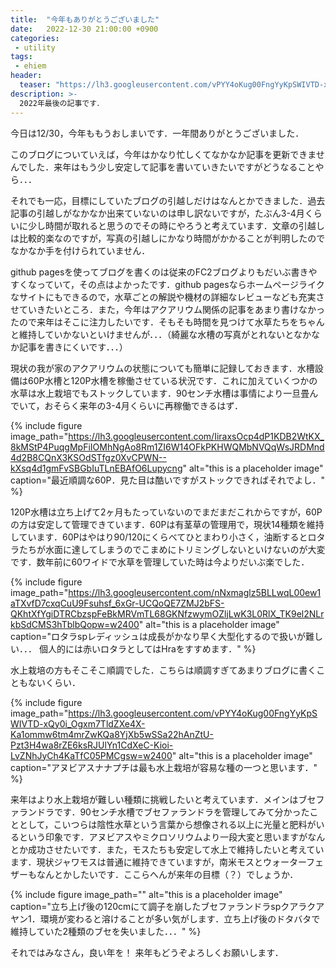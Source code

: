 ```yaml
---
title:  "今年もありがとうございました"
date:   2022-12-30 21:00:00 +0900
categories: 
 - utility
tags:
 - ehiem
header:
  teaser: "https://lh3.googleusercontent.com/vPYY4oKug00FngYyKpSWIVTD-xQy0i_Ogxm7TldZXe4X-Ka1ommw6tm4mrZwKQa8YjXb5wSSa22hAnZtU-Pzt3H4wa8rZE6ksRJUlYn1CdXeC-Kioi-LvZNhJyCh4KaTfC05PMCgs"
description: >-
  2022年最後の記事です．
---
```


今日は12/30，今年ももうおしまいです．一年間ありがとうございました．

このブログについていえば，今年はかなり忙しくてなかなか記事を更新できませんでした．来年はもう少し安定して記事を書いていきたいですがどうなることやら．．．

それでも一応，目標にしていたブログの引越しだけはなんとかできました．過去記事の引越しがなかなか出来ていないのは申し訳ないですが，たぶん3-4月くらいに少し時間が取れると思うのでその時にやろうと考えています．文章の引越しは比較的楽なのですが，写真の引越しにかなり時間がかかることが判明したのでなかなか手を付けられていません．

github pagesを使ってブログを書くのは従来のFC2ブログよりもだいぶ書きやすくなっていて，その点はよかったです．github pagesならホームページライクなサイトにもできるので，水草ごとの解説や機材の詳細なレビューなども充実させていきたいところ．また，今年はアクアリウム関係の記事をあまり書けなかったので来年はそこに注力したいです．そもそも時間を見つけて水草たちをちゃんと維持していかないといけませんが．．．（綺麗な水槽の写真がとれないとなかなか記事を書きにくいです．．．）


現状の我が家のアクアリウムの状態についても簡単に記録しておきます．水槽設備は60P水槽と120P水槽を稼働させている状況です．これに加えていくつかの水草は水上栽培でもストックしています．90センチ水槽は事情により一旦畳んでいて，おそらく来年の3-4月くらいに再稼働できるはず．

{% include figure image_path="https://lh3.googleusercontent.com/IiraxsOcp4dP1KDB2WtKX_8kMStP4PuqgMpFiIOMhNgAo8Rm1ZI6W14OFkPKHWQMbNVQqWsJRDMnd4d2B8CQnX3KSOdSTfgz0XvCPWN--kXsq4d1gmFvSBGbIuTLnEBAfO6Lupycng" alt="this is a placeholder image" caption="最近順調な60P．見た目は酷いですがストックできればそれでよし．" %}


120P水槽は立ち上げて2ヶ月もたっていないのでまだまだこれからですが，60Pの方は安定して管理できています．60Pは有茎草の管理用で，現状14種類を維持しています．60Pはやはり90/120にくらべてひとまわり小さく，油断するとロタラたちが水面に達してしまうのでこまめにトリミングしないといけないのが大変です．数年前に60ワイドで水草を管理していた時は今よりだいぶ楽でした．

{% include figure image_path="https://lh3.googleusercontent.com/nNxmaglz5BLLwqL00ew1aTXvfD7cxqCuU9Fsuhsf_6xGr-UCQoQE7ZMJ2bFS-QKhtXfYgiDTRCbzspFeBkMRVmTL68GKNfzwymOZljLwK3L0RlX_TK9el2NLrkbSdCMS3hTblbQopw=w2400" alt="this is a placeholder image" caption="ロタラspレディッシュは成長がかなり早く大型化するので扱いが難しい．．． 個人的には赤いロタラとしてはHraをすすめます．" %}


水上栽培の方もそこそこ順調でした．こちらは順調すぎてあまりブログに書くこともないくらい．

{% include figure image_path="https://lh3.googleusercontent.com/vPYY4oKug00FngYyKpSWIVTD-xQy0i_Ogxm7TldZXe4X-Ka1ommw6tm4mrZwKQa8YjXb5wSSa22hAnZtU-Pzt3H4wa8rZE6ksRJUlYn1CdXeC-Kioi-LvZNhJyCh4KaTfC05PMCgsw=w2400" alt="this is a placeholder image" caption="アヌビアスナナプチは最も水上栽培が容易な種の一つと思います．" %}

来年はより水上栽培が難しい種類に挑戦したいと考えています．メインはブセファランドラです．90センチ水槽でブセファランドラを管理してみて分かったこととして，こいつらは陰性水草という言葉から想像される以上に光量と肥料がいるという印象です．アヌビアスやミクロソリウムより一段大変と思いますがなんとか成功させたいです．また，モスたちも安定して水上で維持したいと考えています．現状ジャワモスは普通に維持できていますが，南米モスとウォーターフェザーもなんとかしたいです．ここらへんが来年の目標（？）でしょうか．

{% include figure image_path="" alt="this is a placeholder image" caption="立ち上げ後の120cmにて調子を崩したブセファランドラspクアラクアヤン1．環境が変わると溶けることが多い気がします．立ち上げ後のドタバタで維持していた2種類のブセを失いました．．．" %}

それではみなさん，良い年を！ 来年もどうぞよろしくお願いします．

























